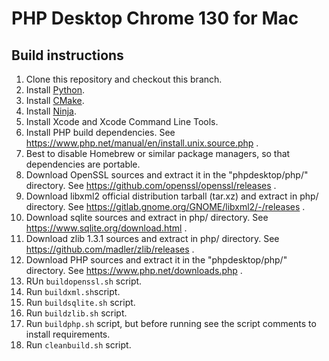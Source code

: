 # PHP Desktop Chrome 130 for Mac

## Build instructions

1. Clone this repository and checkout this branch.
1. Install [Python](https://www.python.org).
1. Install [CMake](https://cmake.org/).
1. Install [Ninja](https://github.com/ninja-build/ninja).
1. Install Xcode and Xcode Command Line Tools.
1. Install PHP build dependencies. See https://www.php.net/manual/en/install.unix.source.php .
1. Best to disable Homebrew or similar package managers, so that dependencies are portable.
1. Download OpenSSL sources and extract it in the "phpdesktop/php/" directory. See https://github.com/openssl/openssl/releases .
1. Download libxml2 official distribution tarball (tar.xz) and extract in php/ directory. See https://gitlab.gnome.org/GNOME/libxml2/-/releases .
1. Download sqlite sources and extract in php/ directory. See https://www.sqlite.org/download.html .
1. Download zlib 1.3.1 sources and extract in php/ directory. See https://github.com/madler/zlib/releases .
1. Download PHP sources and extract it in the "phpdesktop/php/" directory. See https://www.php.net/downloads.php .
1. RUn `buildopenssl.sh` script.
1. Run `buildxml.sh`script.
1. Run `buildsqlite.sh` script.
1. Run `buildzlib.sh` script.
1. Run `buildphp.sh` script, but before running see the script comments to install requirements.
1. Run `cleanbuild.sh` script.
